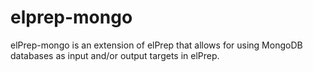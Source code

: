 elprep-mongo
============

elPrep-mongo is an extension of elPrep that allows for using MongoDB databases as input and/or output targets in elPrep.
